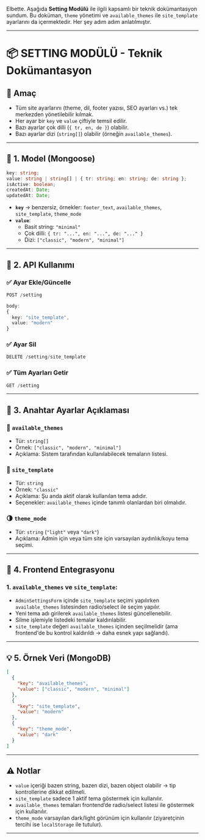 Elbette. Aşağıda **Setting Modülü** ile ilgili kapsamlı bir teknik dokümantasyon sundum. Bu doküman, `theme` yönetimi ve `available_themes` ile `site_template` ayarlarını da içermektedir. Her şey adım adım anlatılmıştır.

---

# 📦 **SETTING MODÜLÜ - Teknik Dokümantasyon**

## 🎯 Amaç
- Tüm site ayarlarını (theme, dil, footer yazısı, SEO ayarları vs.) tek merkezden yönetilebilir kılmak.
- Her ayar bir `key` ve `value` çiftiyle temsil edilir.
- Bazı ayarlar çok dilli (`{ tr, en, de }`) olabilir.
- Bazı ayarlar dizi (`string[]`) olabilir (örneğin `available_themes`).

---

## 📁 1. Model (Mongoose)

```ts
key: string;
value: string | string[] | { tr: string; en: string; de: string };
isActive: boolean;
createdAt: Date;
updatedAt: Date;
```

- **`key`** → benzersiz, örnekler: `footer_text`, `available_themes`, `site_template`, `theme_mode`
- **`value`**:
  - Basit string: `"minimal"`
  - Çok dilli: `{ tr: "...", en: "...", de: "..." }`
  - Dizi: `["classic", "modern", "minimal"]`

---

## 🔁 2. API Kullanımı

### ✅ Ayar Ekle/Güncelle

```ts
POST /setting

body:
{
  key: "site_template",
  value: "modern"
}
```

### ✅ Ayar Sil

```ts
DELETE /setting/site_template
```

### ✅ Tüm Ayarları Getir

```ts
GET /setting
```

---

## 🧠 3. Anahtar Ayarlar Açıklaması

### 🧩 `available_themes`
- Tür: `string[]`
- Örnek: `["classic", "modern", "minimal"]`
- Açıklama: Sistem tarafından kullanılabilecek temaların listesi.

### 🎨 `site_template`
- Tür: `string`
- Örnek: `"classic"`
- Açıklama: Şu anda aktif olarak kullanılan tema adıdır.
- Seçenekler: `available_themes` içinde tanımlı olanlardan biri olmalıdır.

### 🌗 `theme_mode`
- Tür: `string` (`"light"` veya `"dark"`)
- Açıklama: Admin için veya tüm site için varsayılan aydınlık/koyu tema seçimi.

---

## 🧠 4. Frontend Entegrasyonu

### 1. `available_themes` ve `site_template`:

- `AdminSettingsForm` içinde `site_template` seçimi yapılırken `available_themes` listesinden radio/select ile seçim yapılır.
- Yeni tema adı girilerek `available_themes` listesi güncellenebilir.
- Silme işlemiyle listedeki temalar kaldırılabilir.
- `site_template` değeri `available_themes` içinden seçilmelidir (ama frontend'de bu kontrol kaldırıldı → daha esnek yapı sağlandı).

---

## 💡 5. Örnek Veri (MongoDB)

```json
[
  {
    "key": "available_themes",
    "value": ["classic", "modern", "minimal"]
  },
  {
    "key": "site_template",
    "value": "modern"
  },
  {
    "key": "theme_mode",
    "value": "dark"
  }
]
```

---

## ⚠️ Notlar
- `value` içeriği bazen string, bazen dizi, bazen object olabilir → tip kontrollerine dikkat edilmeli.
- `site_template` sadece 1 aktif tema göstermek için kullanılır.
- `available_themes` temaları frontend’de radio/select listesi ile göstermek için kullanılır.
- `theme_mode` varsayılan dark/light görünüm için kullanılır (ziyaretçinin tercihi ise `localStorage` ile tutulur).

---
